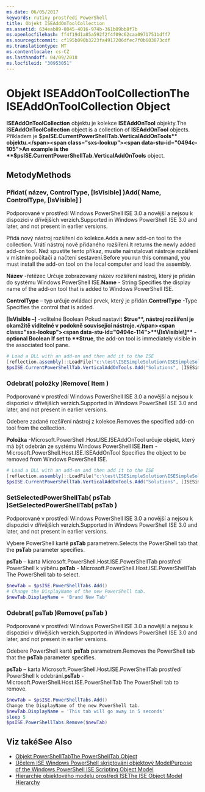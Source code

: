 ```yaml
---
ms.date: 06/05/2017
keywords: rutiny prostředí PowerShell
title: Objekt ISEAddOnToolCollection
ms.assetid: 634eab89-0845-4016-974b-361b09bb8f7b
ms.openlocfilehash: ff4f19d1a85a592f2f4f09c62caa0971751bdff7
ms.sourcegitcommit: cf195b090b3223fa4917206dfec7f0b603873cdf
ms.translationtype: MT
ms.contentlocale: cs-CZ
ms.lasthandoff: 04/09/2018
ms.locfileid: "30953051"
---
```

# <a name="the-iseaddontoolcollection-object"></a><span data-ttu-id="0494c-103">Objekt ISEAddOnToolCollection</span><span class="sxs-lookup"><span data-stu-id="0494c-103">The ISEAddOnToolCollection Object</span></span>

<span data-ttu-id="0494c-104">**ISEAddOnToolCollection** objektu je kolekce **ISEAddOnTool** objekty.</span><span class="sxs-lookup"><span data-stu-id="0494c-104">The **ISEAddOnToolCollection** object is a collection of **ISEAddOnTool** objects.</span></span> <span data-ttu-id="0494c-105">Příkladem je **$psISE.CurrentPowerShellTab.VerticalAddOnTools** objektu.</span><span class="sxs-lookup"><span data-stu-id="0494c-105">An example is the **$psISE.CurrentPowerShellTab.VerticalAddOnTools** object.</span></span>

## <a name="methods"></a><span data-ttu-id="0494c-106">Metody</span><span class="sxs-lookup"><span data-stu-id="0494c-106">Methods</span></span>

### <a name="add-name-controltype-isvisible-"></a><span data-ttu-id="0494c-107">Přidat\( název, ControlType, \[IsVisible\] \)</span><span class="sxs-lookup"><span data-stu-id="0494c-107">Add\( Name, ControlType, \[IsVisible\] \)</span></span>

<span data-ttu-id="0494c-108">Podporované v prostředí Windows PowerShell ISE 3.0 a novější a nejsou k dispozici v dřívějších verzích.</span><span class="sxs-lookup"><span data-stu-id="0494c-108">Supported in Windows PowerShell ISE 3.0 and later, and not present in earlier versions.</span></span>

<span data-ttu-id="0494c-109">Přidá nový nástroj rozšíření do kolekce.</span><span class="sxs-lookup"><span data-stu-id="0494c-109">Adds a new add-on tool to the collection.</span></span> <span data-ttu-id="0494c-110">Vrátí nástroj nově přidaného rozšíření.</span><span class="sxs-lookup"><span data-stu-id="0494c-110">It returns the newly added add-on tool.</span></span> <span data-ttu-id="0494c-111">Než spustíte tento příkaz, musíte nainstalovat nástroje rozšíření v místním počítači a načtení sestavení.</span><span class="sxs-lookup"><span data-stu-id="0494c-111">Before you run this command, you must install the add-on tool on the local computer and load the assembly.</span></span>

<span data-ttu-id="0494c-112">**Název** -řetězec Určuje zobrazovaný název rozšíření nástroj, který je přidán do systému Windows PowerShell ISE.</span><span class="sxs-lookup"><span data-stu-id="0494c-112">**Name** - String Specifies the display name of the add-on tool that is added to Windows PowerShell ISE.</span></span>

<span data-ttu-id="0494c-113">**ControlType** – typ určuje ovládací prvek, který je přidán.</span><span class="sxs-lookup"><span data-stu-id="0494c-113">**ControlType** -Type Specifies the control that is added.</span></span>

<span data-ttu-id="0494c-114">**\[IsVisible –\]**  -volitelné Boolean Pokud nastavit **$true**, nástroj rozšíření je okamžitě viditelné v podokně související nástroje.</span><span class="sxs-lookup"><span data-stu-id="0494c-114">**\[IsVisible\]** - optional Boolean If set to **$true**, the add-on tool is immediately visible in the associated tool pane.</span></span>

```powershell
# Load a DLL with an add-on and then add it to the ISE
[reflection.assembly]::LoadFile("c:\test\ISESimpleSolution\ISESimpleSolution.dll")
$psISE.CurrentPowerShellTab.VerticalAddOnTools.Add("Solutions", [ISESimpleSolution.Solution], $true)
```

### <a name="remove-item-"></a><span data-ttu-id="0494c-115">Odebrat\( položky \)</span><span class="sxs-lookup"><span data-stu-id="0494c-115">Remove\( Item \)</span></span>

<span data-ttu-id="0494c-116">Podporované v prostředí Windows PowerShell ISE 3.0 a novější a nejsou k dispozici v dřívějších verzích.</span><span class="sxs-lookup"><span data-stu-id="0494c-116">Supported in Windows PowerShell ISE 3.0 and later, and not present in earlier versions.</span></span>

<span data-ttu-id="0494c-117">Odebere zadané rozšíření nástroj z kolekce.</span><span class="sxs-lookup"><span data-stu-id="0494c-117">Removes the specified add-on tool from the collection.</span></span>

<span data-ttu-id="0494c-118">**Položka** -Microsoft.PowerShell.Host.ISE.ISEAddOnTool určuje objekt, který má být odebrán ze systému Windows PowerShell ISE.</span><span class="sxs-lookup"><span data-stu-id="0494c-118">**Item** - Microsoft.PowerShell.Host.ISE.ISEAddOnTool Specifies the object to be removed from Windows PowerShell ISE.</span></span>

```powershell
# Load a DLL with an add-on and then add it to the ISE
[reflection.assembly]::LoadFile("c:\test\ISESimpleSolution\ISESimpleSolution.dll")
$psISE.CurrentPowerShellTab.VerticalAddOnTools.Add("Solutions", [ISESimpleSolution.Solution], $true)
```

### <a name="setselectedpowershelltab-pstab-"></a><span data-ttu-id="0494c-119">SetSelectedPowerShellTab\( psTab \)</span><span class="sxs-lookup"><span data-stu-id="0494c-119">SetSelectedPowerShellTab\( psTab \)</span></span>

<span data-ttu-id="0494c-120">Podporované v prostředí Windows PowerShell ISE 3.0 a novější a nejsou k dispozici v dřívějších verzích.</span><span class="sxs-lookup"><span data-stu-id="0494c-120">Supported in Windows PowerShell ISE 3.0 and later, and not present in earlier versions.</span></span>

<span data-ttu-id="0494c-121">Vybere PowerShell kartě **psTab** parametrem.</span><span class="sxs-lookup"><span data-stu-id="0494c-121">Selects the PowerShell tab that the **psTab** parameter specifies.</span></span>

<span data-ttu-id="0494c-122">**psTab** – karta Microsoft.PowerShell.Host.ISE.PowerShellTab prostředí PowerShell k výběru.</span><span class="sxs-lookup"><span data-stu-id="0494c-122">**psTab** - Microsoft.PowerShell.Host.ISE.PowerShellTab The PowerShell tab to select.</span></span>

```powershell
$newTab = $psISE.PowerShellTabs.Add()
# Change the DisplayName of the new PowerShell tab.
$newTab.DisplayName = 'Brand New Tab'
```

### <a name="remove-pstab-"></a><span data-ttu-id="0494c-123">Odebrat\( psTab \)</span><span class="sxs-lookup"><span data-stu-id="0494c-123">Remove\( psTab \)</span></span>

<span data-ttu-id="0494c-124">Podporované v prostředí Windows PowerShell ISE 3.0 a novější a nejsou k dispozici v dřívějších verzích.</span><span class="sxs-lookup"><span data-stu-id="0494c-124">Supported in Windows PowerShell ISE 3.0 and later, and not present in earlier versions.</span></span>

<span data-ttu-id="0494c-125">Odebere PowerShell kartě **psTab** parametrem.</span><span class="sxs-lookup"><span data-stu-id="0494c-125">Removes the PowerShell tab that the **psTab** parameter specifies.</span></span>

<span data-ttu-id="0494c-126">**psTab** – karta Microsoft.PowerShell.Host.ISE.PowerShellTab prostředí PowerShell k odebrání.</span><span class="sxs-lookup"><span data-stu-id="0494c-126">**psTab** - Microsoft.PowerShell.Host.ISE.PowerShellTab The PowerShell tab to remove.</span></span>

```powershell
$newTab = $psISE.PowerShellTabs.Add()
Change the DisplayName of the new PowerShell tab.
$newTab.DisplayName = 'This tab will go away in 5 seconds'
sleep 5
$psISE.PowerShellTabs.Remove($newTab)
```

## <a name="see-also"></a><span data-ttu-id="0494c-127">Viz také</span><span class="sxs-lookup"><span data-stu-id="0494c-127">See Also</span></span>

- [<span data-ttu-id="0494c-128">Objekt PowerShellTab</span><span class="sxs-lookup"><span data-stu-id="0494c-128">The PowerShellTab Object</span></span>](The-PowerShellTab-Object.md)
- [<span data-ttu-id="0494c-129">Účelem ISE Windows PowerShell skriptování objektový Model</span><span class="sxs-lookup"><span data-stu-id="0494c-129">Purpose of the Windows PowerShell ISE Scripting Object Model</span></span>](Purpose-of-the-Windows-PowerShell-ISE-Scripting-Object-Model.md)
- [<span data-ttu-id="0494c-130">Hierarchie objektového modelu prostředí ISE</span><span class="sxs-lookup"><span data-stu-id="0494c-130">The ISE Object Model Hierarchy</span></span>](The-ISE-Object-Model-Hierarchy.md)